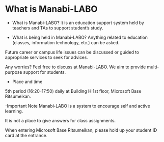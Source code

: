 # What is Manabi-LABO

- What is Manabi-LABO?
It is an education support system held by teachers and TAs to support student’s study.

- What is being held in Manabi-LABO?
Anything related to education (classes, information technology, etc.) can be asked.

Future career or campus life issues can be discussed or guided to appropriate services to seek for advices.

Any worries? Feel free to discuss at Manabi-LABO. We aim to provide multi-purpose support for students.

- Place and time

5th period (16:20-17:50) daily at Building H
1st floor, Microsoft Base Ritsumeikan.

-Important Note
Manabi-LABO is a system to encourage self and active learning.

It is not a place to give answers for class assignments.

When entering Microsoft Base Ritsumeikan, please hold up your student ID card at the entrance.